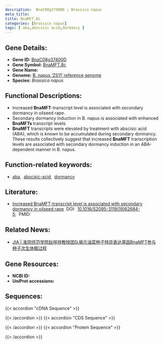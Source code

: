 ```yaml
---
description:  BnaC08g37400D ; Brassica napus
meta_title:
title: BnaMFT.8c
categories: [Brassica napus]
tags: [ aba,abscisic acid,dormancy ]
---
```


## Gene Details:
- **Gene ID:**	[ BnaC08g37400D]()
- **Gene Symbol:** <u>BnaMFT.8c</u>
- **Gene Name:** 
- **Genome:** [B. napus ‘ZS11’ reference genome]()
- **Species:** *Brassica napus*

## Functional Descriptions:
   - Increased **BnaMFT**-transcript level is associated with secondary dormancy in oilseed rape.
   - Secondary dormancy induction in B. napus is associated with enhanced **BnaMFTs** transcript levels.
   - **BnaMFT** transcripts were elevated by treatment with abscisic acid (ABA), which is known to be accumulated during secondary dormancy. These results collectively suggest that increased **BnaMFT** transcription levels are associated with secondary dormancy induction in an ABA-dependent manner in B. napus.

## Function-related keywords:
   - [aba](/tags/aba/),&nbsp;&nbsp;[abscisic-acid](/tags/abscisic-acid/),&nbsp;&nbsp;[dormancy](/tags/dormancy/)

## Literature:
   - [Increased BnaMFT-transcript level is associated with secondary dormancy in oilseed rape]( https://www.sciencedirect.com/science/article/pii/S2095311919626845?via%3Dihub)&nbsp;&nbsp;DOI:&nbsp;&nbsp;[10.1016/S2095-3119(19)62684-5](https://www.sciencedirect.com/science/article/pii/S2095311919626845?via%3Dihub);&nbsp;&nbsp;PMID:&nbsp;&nbsp;[](https://pubmed.ncbi.nlm.nih.gov//)

## Related News:
   - [JIA | 淮阴师范学院赵祥祥教授团队揭示油菜种子特异表达基因BnaMFT参与种子次生休眠过程](https://mp.weixin.qq.com/s?__biz=Mzg3MDEwNDEyMg==&mid=2247488222&idx=7&sn=d8cd967888c411aaabfc6ccebb59cba7&chksm=ce93bf8bf9e4369da0e34b3a8cd63af8052604e7a9912d4a9c0c1f4d0547068acf1a37598bf5&scene=27#wechat_redirect)

## Gene Resources:
- **NCBI ID:**  [](https://www.ncbi.nlm.nih.gov/gene/?term=)
- **UniProt accessions:** [](https://www.uniprot.org/uniprotkb//entry)



## Sequences:
{{< accordion "cDNA Sequence" >}}

{{< /accordion >}}
{{< accordion "CDS Sequence" >}}

{{< /accordion >}}
{{< accordion "Protein Sequence" >}}

{{< /accordion >}}
